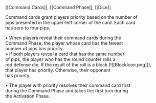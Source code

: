 [[Command Cards]], [[Command Phase]], [[Dice]]

Command cards grant players priority based on the number of  
pips presented in the upper-left corner of the card. Each card  
has zero to four pips.  

• When players reveal their command cards during the  
Command Phase, the player whose card has the fewest  
number of pips has priority.  
» If both players reveal a card that has the same number  
of pips, the player who has the round counter rolls a  
red defense die. If the result of the roll is a block (![[BlockIcon.png]]),  
that player has priority. Otherwise, their opponent  
has priority.  

• The player with priority resolves their command card first  
during the Command Phase and takes the first turn during  
the Activation Phase.